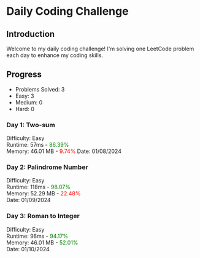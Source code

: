 # Daily Coding Challenge

## Introduction
Welcome to my daily coding challenge! I'm solving one LeetCode problem each day to enhance my coding skills.

## Progress
- Problems Solved: 3
- Easy: 3 
- Medium: 0
- Hard: 0

### Day 1: Two-sum
Difficulty: Easy<br />
Runtime: 57ms - <span style="color:green">86.39%</span><br />
Memory: 46.01 MB - <span style="color:red">9.74%</span>
Date: 01/08/2024

### Day 2: Palindrome Number
Difficulty: Easy<br />
Runtime: 118ms - <span style="color:green">98.07%</span><br />
Memory: 52.29 MB - <span style="color:red">22.48%</span><br />
Date: 01/09/2024

### Day 3: Roman to Integer
Difficulty: Easy<br />
Runtime: 98ms - <span style="color:green">94.17%</span><br />
Memory: 46.01 MB - <span style="color:green">52.01%</span><br />
Date: 01/10/2024<br />
